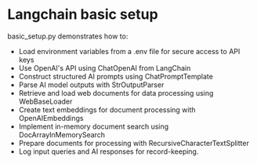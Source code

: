 # Langchain basic setup

basic_setup.py demonstrates how to:
- Load environment variables from a .env file for secure access to API keys
- Use OpenAI's API using ChatOpenAI from LangChain
- Construct structured AI prompts using ChatPromptTemplate
- Parse AI model outputs with StrOutputParser
- Retrieve and load web documents for data processing using WebBaseLoader
- Create text embeddings for document processing with OpenAIEmbeddings
- Implement in-memory document search using DocArrayInMemorySearch
- Prepare documents for processing with RecursiveCharacterTextSplitter
- Log input queries and AI responses for record-keeping.







